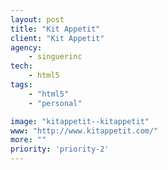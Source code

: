 ```yaml
---
layout: post
title: "Kit Appetit"
client: "Kit Appetit"
agency:
    - singuerinc
tech:
    - html5
tags:
    - "html5"
    - "personal"

image: "kitappetit--kitappetit"
www: "http://www.kitappetit.com/"
more: ""
priority: 'priority-2'
---
```

